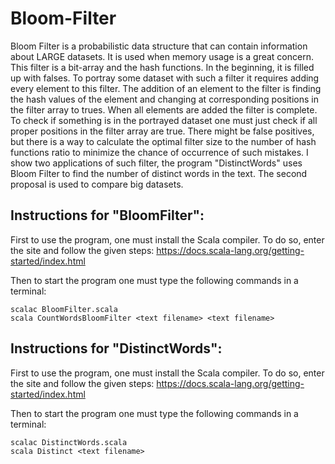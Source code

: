 # Bloom-Filter
Bloom Filter is a probabilistic data structure that can contain information about LARGE datasets. It is used when memory usage is a great concern. This filter is a bit-array and the hash functions. In the beginning, it is filled up with falses. To portray some dataset with such a filter it requires adding every element to this filter. The addition of an element to the filter is finding the hash values of the element and changing at corresponding positions in the filter array to trues. When all elements are added the filter is complete. To check if something is in the portrayed dataset one must just check if all proper positions in the filter array are true. There might be false positives, but there is a way to calculate the optimal filter size to the number of hash functions ratio to minimize the chance of occurrence of such mistakes.
I show two applications of such filter, the program "DistinctWords" uses Bloom Filter to find the number of distinct words in the text. The second proposal is used to compare big datasets.

## Instructions for "BloomFilter":
First to use the program, one must install the Scala compiler. To do so, enter the site and follow the given steps: https://docs.scala-lang.org/getting-started/index.html

Then to start the program one must type the following commands in a terminal:
```
scalac BloomFilter.scala
scala CountWordsBloomFilter <text filename> <text filename>
```
## Instructions for "DistinctWords":
First to use the program, one must install the Scala compiler. To do so, enter the site and follow the given steps: https://docs.scala-lang.org/getting-started/index.html

Then to start the program one must type the following commands in a terminal:
```
scalac DistinctWords.scala
scala Distinct <text filename> 
```
